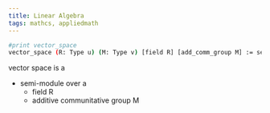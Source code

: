 ```yaml
---
title: Linear Algebra
tags: mathcs, appliedmath
---
```


```bash
#print vector_space
vector_space (R: Type u) (M: Type v) [field R] [add_comm_group M] := semimodule R M
```

vector space is a 

* semi-module over a
  * field R 
  * additive communitative group M
```plantuml

```

